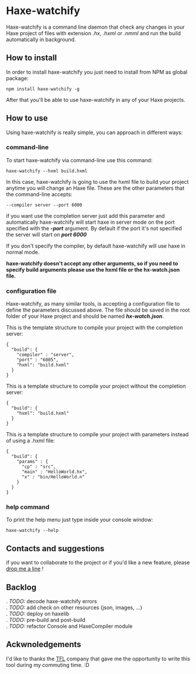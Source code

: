 # Haxe-watchify

Haxe-watchify is a command line daemon that check any changes in your Haxe project of files with extension _.hx_, _.hxml_ or _.nmml_ and run the build automatically in background.

## How to install
In order to install haxe-watchify you just need to install from NPM as global package:

```
npm install haxe-watchify -g
```
After that you'll be able to use haxe-watchify in any of your Haxe projects.

## How to use
Using haxe-watchify is really simple, you can approach in different ways:

### command-line
To start haxe-watchify via command-line use this command:

```
haxe-watchify --hxml build.hxml
```

In this case, haxe-watchify is going to use the hxml file to build your project anytime you will change an Haxe file.
These are the other parameters that the command-line accepts:

```
--compiler server --port 6000
```

if you want use the completion server just add this parameter and automatically haxe-watchify will start haxe in server mode on the port specified with the _**-port**_ argument.
By default if the port it's not specified the server will start on _**port 6000**_

If you don't specify the compiler, by default haxe-watchify will use haxe in normal mode.

**haxe-watchify doesn't accept any other arguments, so if you need to specify build arguments please use the hxml file or the hx-watch.json file.**

### configuration file

Haxe-watchify, as many similar tools, is accepting a configuration file to define the parameters discussed above.
The file should be saved in the root folder of your Haxe project and should be named _**hx-watch.json**_.

This is the template structure to compile your project with the completion server:

```
{
  "build": {
    "compiler" : "server",
    "port" : "6005",
    "hxml": "build.hxml"
  }
}

```

This is a template structure to compile your project without the completion server:

```
{
  "build": {
    "hxml": "build.hxml"
  }
}

```

This is a template structure to compile your project with parameters instead of using a .hxml file:

```
{
  "build": {
    "params" : {
      "cp" : "src",
      "main" : "HelloWorld.hx",
      "x" : "bin/HelloWorld.n"
    }
  }
}

```

### help command

To print the help menu just type inside your console window:

```
haxe-watchify --help
```


## Contacts and suggestions

if you want to collaborate to the project or if you'd like a new feature, please [drop me a line](mailto:mezzalab@gmail.com) !

## Backlog

. _TODO:_ decode haxe-watchify errors  
. _TODO:_ add check on other resources (json, images, ...)  
. _TODO:_ deploy on haxelib  
. _TODO:_ pre-build and post-build  
. _TODO:_ refactor Console and HaxeCompiler module  

## Ackwnoledgements

I'd like to thanks the [TFL](http://www.tfl.gov.uk) company that gave me the opportunity to write this tool during my commuting time. :D
